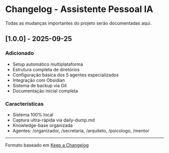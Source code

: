 # Changelog - Assistente Pessoal IA

Todas as mudanças importantes do projeto serão documentadas aqui.

## [1.0.0] - 2025-09-25

### Adicionado
- Setup automático multiplataforma
- Estrutura completa de diretórios
- Configuração básica dos 5 agentes especializados
- Integração com Obsidian
- Sistema de backup via Git
- Documentação inicial completa

### Características
- Sistema 100% local
- Captura ultra-rápida via daily-dump.md
- Knowledge-base organizada
- Agentes: /organizador, /secretaria, /arquiteto, /psicologo, /mentor

---

Formato baseado em [Keep a Changelog](https://keepachangelog.com/)
